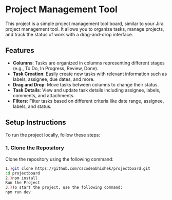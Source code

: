 # Project Management Tool

This project is a simple project management tool board, similar to your Jira project management tool. It allows you to organize tasks, manage projects, and track the status of work with a drag-and-drop interface.

## Features

- **Columns**: Tasks are organized in columns representing different stages (e.g., To Do, In Progress, Review, Done).
- **Task Creation**: Easily create new tasks with relevant information such as labels, assignee, due dates, and more.
- **Drag and Drop**: Move tasks between columns to change their status.
- **Task Details**: View and update task details including assignee, labels, comments, and attachments.
- **Filters**: Filter tasks based on different criteria like date range, assignee, labels, and status.

## Setup Instructions

To run the project locally, follow these steps:

### 1. Clone the Repository

Clone the repository using the following command:

```bash
1.)git clone https://github.com/cscodeabhishek/projectboard.git
cd projectboard
2.)npm install
Run the Project
3.)To start the project, use the following command:
npm run dev
